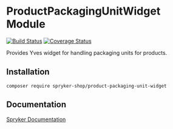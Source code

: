 # ProductPackagingUnitWidget Module
[![Build Status](https://travis-ci.org/spryker-shop/product-packaging-unit-widget.svg)](https://travis-ci.org/spryker-shop/product-packaging-unit-widget)
[![Coverage Status](https://coveralls.io/repos/github/spryker-shop/product-packaging-unit-widget/badge.svg)](https://coveralls.io/github/spryker-shop/product-packaging-unit-widget)

Provides Yves widget for handling packaging units for products.

## Installation

```
composer require spryker-shop/product-packaging-unit-widget
```

## Documentation

[Spryker Documentation](https://academy.spryker.com/developing_with_spryker/module_guide/modules.html)
